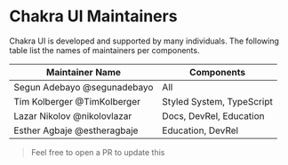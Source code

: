 # Chakra UI Maintainers

Chakra UI is developed and supported by many individuals. The following table
list the names of maintainers per components.

| Maintainer Name             | Components                |
| --------------------------- | ------------------------- |
| Segun Adebayo @segunadebayo | All                       |
| Tim Kolberger @TimKolberger | Styled System, TypeScript |
| Lazar Nikolov @nikolovlazar | Docs, DevRel, Education   |
| Esther Agbaje @estheragbaje | Education, DevRel         |

> Feel free to open a PR to update this

